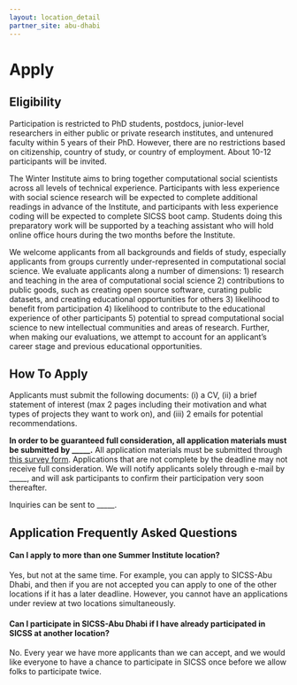 ```yaml
---
layout: location_detail
partner_site: abu-dhabi
---
```


# Apply

## Eligibility

Participation is restricted to PhD students, postdocs, junior-level researchers in either public or private research institutes, and untenured faculty within 5 years of their PhD. However, there are no restrictions based on citizenship, country of study, or country of employment. About 10-12 participants will be invited. 

The Winter Institute aims to bring together computational social scientists across all levels of technical experience. Participants with less experience with social science research will be expected to complete additional readings in advance of the Institute, and participants with less experience coding will be expected to complete SICSS boot camp. Students doing this preparatory work will be supported by a teaching assistant who will hold online office hours during the two months before the Institute. 

We welcome applicants from all backgrounds and fields of study, especially applicants from groups currently under-represented in computational social science. We evaluate applicants along a number of dimensions: 1) research and teaching in the area of computational social science 2) contributions to public goods, such as creating open source software, curating public datasets, and creating educational opportunities for others 3) likelihood to benefit from participation 4) likelihood to contribute to the educational experience of other participants 5) potential to spread computational social science to new intellectual communities and areas of research. Further, when making our evaluations, we attempt to account for an applicant’s career stage and previous educational opportunities.

## How To Apply

Applicants must submit the following documents: (i) a CV, (ii) a brief statement of interest (max 2 pages including their motivation and what types of projects they want to work on), and (iii) 2 emails for potential recommendations.

**In order to be guaranteed full consideration, all application materials must be submitted by \_\_\_\_\_.** All application materials must be submitted through [this survey form](https://forms.gle/tr6aRDuXH2EJDYJBA). Applications that are not complete by the deadline may not receive full consideration. We will notify applicants solely through e-mail by \_\_\_\_\_, and will ask participants to confirm their participation very soon thereafter.

Inquiries can be sent to \_\_\_\_\_.

## Application Frequently Asked Questions

#### Can I apply to more than one Summer Institute location?

Yes, but not at the same time. For example, you can apply to SICSS-Abu Dhabi, and then if you are not accepted you can apply to one of the other locations if it has a later deadline. However, you cannot have an applications under review at two locations simultaneously.

#### Can I participate in SICSS-Abu Dhabi if I have already participated in SICSS at another location?

No. Every year we have more applicants than we can accept, and we would like everyone to have a chance to participate in SICSS once before we allow folks to participate twice.
